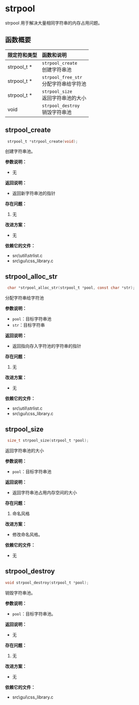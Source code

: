 # strpool

strpool 用于解决大量相同字符串的内存占用问题。

## 函数概要

| 限定符和类型 | 函数和说明                                 |
| :----------- | :----------------------------------------- |
| strpool_t *  | `strpool_create` <br />创建字符串池        |
| strpool_t *  | `strpool_free_str`<br />分配字符串给字符池 |
| strpool_t *  | `strpool_size`<br />返回字符串池的大小     |
| void         | `strpool_destroy`<br />销毁字符串池        |

## strpool_create 

```c
 strpool_t *strpool_create(void);
```

创建字符串池。

**参数说明：**

- 无

**返回说明：**

- 返回新字符串池的指针

**存在问题：**

1. 无

**改进方案：**

- 无

**依赖它的文件：**

- src\util\strlist.c
- src\gui\css_library.c

## strpool_alloc_str 

```c
 char *strpool_alloc_str(strpool_t *pool, const char *str);
```

分配字符串给字符池

**参数说明：**

- `pool`：目标字符串池
- `str`：目标字符串

**返回说明：**

- 返回指向存入字符池的字符串的指针

**存在问题：**

1. 无

**改进方案：**

- 无

**依赖它的文件：**

- src\util\strlist.c
- src\gui\css_library.c



## strpool_size

```c
 size_t strpool_size(strpool_t *pool);
```

返回字符串池的大小

**参数说明：**

- `pool`：目标字符串池

**返回说明：**

- 返回字符串池占用内存空间的大小

**存在问题：**

1. 命名风格

**改进方案：**

- 修改命名风格。

**依赖它的文件：**

- 无

## strpool_destroy

```c
void strpool_destroy(strpool_t *pool);
```

销毁字符串池。

**参数说明：**

- `pool`：目标字符串池。

**返回说明：**

- 无

**存在问题：**

1. 无

**改进方案：**

- 无

**依赖它的文件：**

- src\gui\css_library.c
